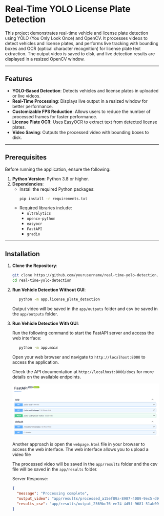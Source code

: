 # Real-Time YOLO License Plate Detection

This project demonstrates real-time vehicle and license plate detection using YOLO (You Only Look Once) and OpenCV. It processes videos to detect vehicles and license plates, and performs live tracking with bounding boxes and OCR (optical character recognition) for license plate text extraction. The output video is saved to disk, and live detection results are displayed in a resized OpenCV window.

---

## Features

- **YOLO-Based Detection**: Detects vehicles and license plates in uploaded or live videos.
- **Real-Time Processing**: Displays live output in a resized window for better performance.
- **Customizable FPS Reduction**: Allows users to reduce the number of processed frames for faster performance.
- **License Plate OCR**: Uses EasyOCR to extract text from detected license plates.
- **Video Saving**: Outputs the processed video with bounding boxes to disk.

---

## Prerequisites

Before running the application, ensure the following:

1. **Python Version**: Python 3.8 or higher.
2. **Dependencies**:
   - Install the required Python packages:
     ```bash
     pip install -r requirements.txt
     ```
   - Required libraries include:
     - `ultralytics`
     - `opencv-python`
     - `easyocr`
     - `FastAPI`
     - `gradio`

---

## Installation

1. **Clone the Repository**:

   ```bash
   git clone https://github.com/yourusername/real-time-yolo-detection.git
   cd real-time-yolo-detection
   ```

2. **Run Vehicle Detection Without GUI**:

   ```bash
      python -m app.license_plate_detection
   ```

   Output video will be saved in the `app/outputs` folder and csv be saved in the `app/outputs` folder.

3. **Run Vehicle Detection With GUI**:

   Run the following command to start the FastAPI server and access the web interface:

   ```bash
      python -m app.main
   ```

   Open your web browser and navigate to `http://localhost:8000` to access the application.

   Check the API documentation at `http://localhost:8000/docs` for more details on the available endpoints.

   ![](logs/readne_images/Screenshot%202025-04-26%20222211.png)

   Another approach is open the `webpage.html` file in your browser to access the web interface.
   The web interface allows you to upload a video file

   The processed video will be saved in the `app/results` folder and the csv file will be saved in the `app/results` folder.

   Server Response:

   ```json
   {
     "message": "Processing complete",
     "output_video": "app/results/processed_a15ef89a-8907-4089-9ec5-d9643946e45e.mp4",
     "results_csv": "app/results/output_2569bc76-ee74-4d5f-9681-51ab09f58ea9.csv"
   }
   ```
